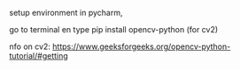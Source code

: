 setup environment in pycharm, 

go to terminal en type pip install opencv-python (for cv2)

nfo on cv2: https://www.geeksforgeeks.org/opencv-python-tutorial/#getting